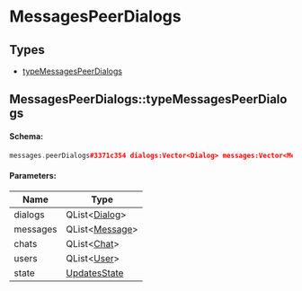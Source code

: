 # MessagesPeerDialogs

## Types

* [typeMessagesPeerDialogs](#messagespeerdialogstypemessagespeerdialogs)

## MessagesPeerDialogs::typeMessagesPeerDialogs

#### Schema:

```c++
messages.peerDialogs#3371c354 dialogs:Vector<Dialog> messages:Vector<Message> chats:Vector<Chat> users:Vector<User> state:updates.State = messages.PeerDialogs;
```

#### Parameters:

|Name|Type|
|----|----|
|dialogs|QList&lt;[Dialog](dialog.md)&gt;|
|messages|QList&lt;[Message](message.md)&gt;|
|chats|QList&lt;[Chat](chat.md)&gt;|
|users|QList&lt;[User](user.md)&gt;|
|state|[UpdatesState](updatesstate.md)|

